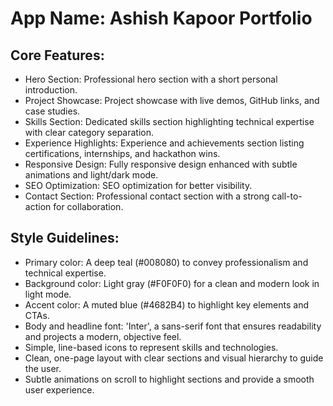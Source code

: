 # **App Name**: Ashish Kapoor Portfolio

## Core Features:

- Hero Section: Professional hero section with a short personal introduction.
- Project Showcase: Project showcase with live demos, GitHub links, and case studies.
- Skills Section: Dedicated skills section highlighting technical expertise with clear category separation.
- Experience Highlights: Experience and achievements section listing certifications, internships, and hackathon wins.
- Responsive Design: Fully responsive design enhanced with subtle animations and light/dark mode.
- SEO Optimization: SEO optimization for better visibility.
- Contact Section: Professional contact section with a strong call-to-action for collaboration.

## Style Guidelines:

- Primary color: A deep teal (#008080) to convey professionalism and technical expertise.
- Background color: Light gray (#F0F0F0) for a clean and modern look in light mode.
- Accent color: A muted blue (#4682B4) to highlight key elements and CTAs.
- Body and headline font: 'Inter', a sans-serif font that ensures readability and projects a modern, objective feel.
- Simple, line-based icons to represent skills and technologies.
- Clean, one-page layout with clear sections and visual hierarchy to guide the user.
- Subtle animations on scroll to highlight sections and provide a smooth user experience.